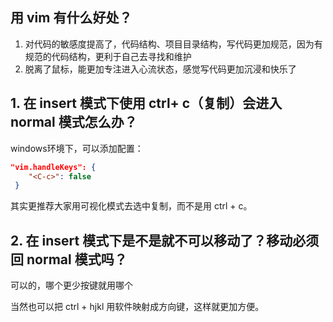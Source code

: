 ## 用 vim 有什么好处？
1. 对代码的敏感度提高了，代码结构、项目目录结构，写代码更加规范，因为有规范的代码结构，更利于自己去寻找和维护
2. 脱离了鼠标，能更加专注进入心流状态，感觉写代码更加沉浸和快乐了

## 1. 在 insert 模式下使用 ctrl+ c（复制）会进入 normal 模式怎么办？

windows环境下，可以添加配置：

```json
"vim.handleKeys": {
    "<C-c>": false
 }
```

其实更推荐大家用可视化模式去选中复制，而不是用 ctrl + c。

##  2. 在 insert 模式下是不是就不可以移动了？移动必须回 normal 模式吗？

可以的，哪个更少按键就用哪个

当然也可以把 ctrl + hjkl 用软件映射成方向键，这样就更加方便。
